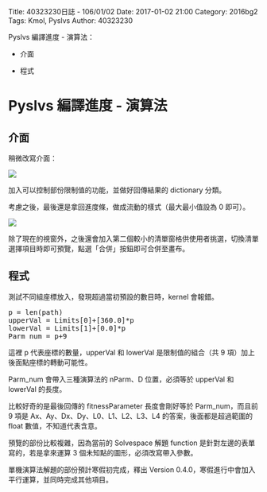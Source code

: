Title: 40323230日誌 - 106/01/02
Date: 2017-01-02 21:00
Category: 2016bg2
Tags: Kmol, Pyslvs
Author: 40323230

Pyslvs 編譯進度 - 演算法：

* 介面

* 程式

<!-- PELICAN_END_SUMMARY -->

Pyslvs 編譯進度 - 演算法
===

介面
---

稍微改寫介面：

![](https://raw.githubusercontent.com/coursemdetw/project_site_files/gh-pages/files/2016spring/g2/Python_solvespace/0102_01.jpg)

加入可以控制部份限制值的功能，並做好回傳結果的 dictionary 分類。

考慮之後，最後還是拿回進度條，做成流動的樣式（最大最小值設為 0 即可）。

![](https://raw.githubusercontent.com/coursemdetw/project_site_files/gh-pages/files/2016spring/g2/Python_solvespace/0102_02.jpg)

除了現在的視窗外，之後還會加入第二個較小的清單窗格供使用者挑選，切換清單選擇項目時即可預覽，點選「合併」按鈕即可合併至畫布。

程式
---

測試不同組座標放入，發現超過當初預設的數目時，kernel 會報錯。

<pre class="brush: python">
p = len(path)
upperVal = Limits[0]+[360.0]*p
lowerVal = Limits[1]+[0.0]*p
Parm_num = p+9
</pre>

這裡 p 代表座標的數量，upperVal 和 lowerVal 是限制值的組合（共 9 項）加上後面點座標的轉動可能性。

Parm_num 會帶入三種演算法的 nParm、D 位置，必須等於 upperVal 和 lowerVal 的長度。

比較好奇的是最後回傳的 fitnessParameter 長度會剛好等於 Parm_num，而且前 9 項是 Ax、Ay、Dx、Dy、L0、L1、L2、L3、L4 的答案，後面都是超過範圍的 float 數值，不知道代表含意。

預覽的部份比較複雜，因為當前的 Solvespace 解題 function 是針對左邊的表單寫的，若是拿來運算 3 個未知點的圖形，必須改寫帶入參數。

單機演算法解題的部份預計寒假初完成，釋出 Version 0.4.0，寒假進行中會加入平行運算，並同時完成其他項目。